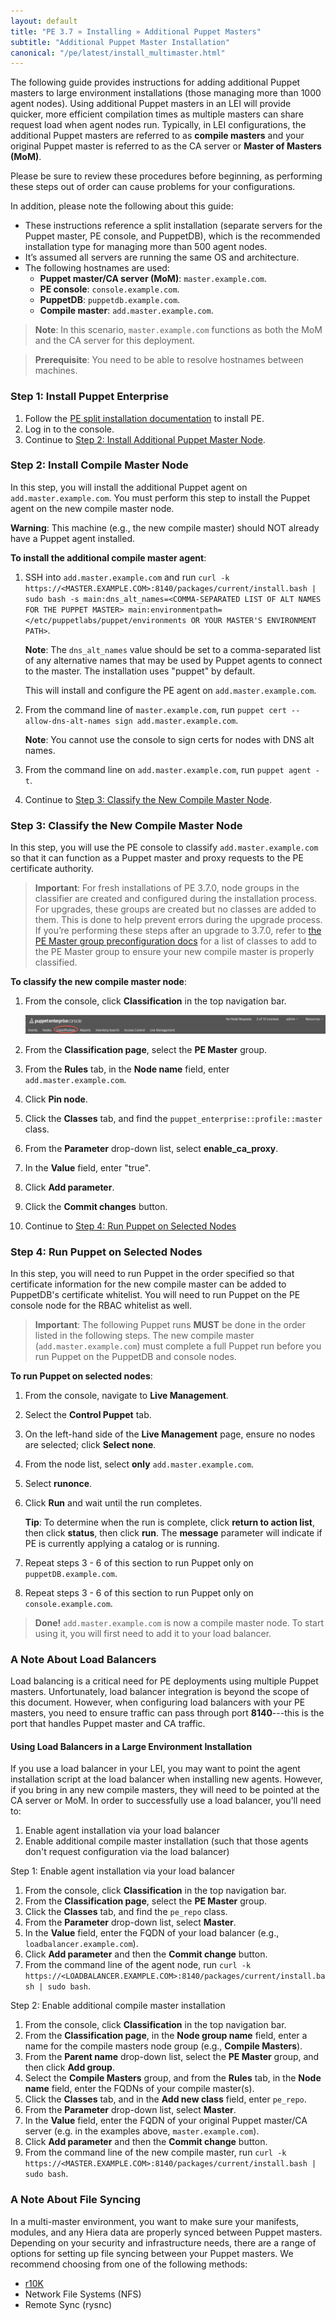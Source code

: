 ```yaml
---
layout: default
title: "PE 3.7 » Installing » Additional Puppet Masters"
subtitle: "Additional Puppet Master Installation"
canonical: "/pe/latest/install_multimaster.html"
---
```


The following guide provides instructions for adding additional Puppet masters to large environment installations (those managing more than 1000 agent nodes). Using additional Puppet masters in an LEI will provide quicker, more efficient compilation times as multiple masters can share request load when agent nodes run. Typically, in LEI configurations, the additional Puppet masters are referred to as **compile masters** and your original Puppet master is referred to as the CA server or **Master of Masters (MoM)**.
 
Please be sure to review these procedures before beginning, as performing these steps out of order can cause problems for your configurations. 

In addition, please note the following about this guide:

- These instructions reference a split installation (separate servers for the Puppet master, PE console, and PuppetDB), which is the recommended installation type for managing more than 500 agent nodes.
- It’s assumed all servers are running the same OS and architecture.
- The following hostnames are used:
   - **Puppet master/CA server (MoM)**: `master.example.com`. 
   - **PE console**: `console.example.com`.
   - **PuppetDB**: `puppetdb.example.com`.
   - **Compile master**: `add.master.example.com`.

> **Note**: In this scenario, `master.example.com` functions as both the MoM and the CA server for this deployment.    

> **Prerequisite**: You need to be able to resolve hostnames between machines. 

### Step 1: Install Puppet Enterprise

1. Follow the [PE split installation documentation](./install_pe_split.html) to install PE.
2. Log in to the console. 
3. Continue to [Step 2: Install Additional Puppet Master Node](#step-2-install-additional-puppet-master-node).

### Step 2: Install Compile Master Node

In this step, you will install the additional Puppet agent on `add.master.example.com`. You must perform this step to install the Puppet agent on the new compile master node. 

**Warning**: This machine (e.g., the new compile master) should NOT already have a Puppet agent installed. 

**To install the additional compile master agent**:

1. SSH into `add.master.example.com` and run `curl -k https://<MASTER.EXAMPLE.COM>:8140/packages/current/install.bash | sudo bash -s main:dns_alt_names=<COMMA-SEPARATED LIST OF ALT NAMES FOR THE PUPPET MASTER> main:environmentpath=</etc/puppetlabs/puppet/environments OR YOUR MASTER'S ENVIRONMENT PATH>`. 

   **Note**: The `dns_alt_names` value should be set to a comma-separated list of any alternative names that may be used by Puppet agents to connect to the master. The installation uses "puppet" by default.

   This will install and configure the PE agent on `add.master.example.com`. 

2. From the command line of `master.example.com`, run `puppet cert --allow-dns-alt-names sign add.master.example.com`. 

   **Note**: You cannot use the console to sign certs for nodes with DNS alt names. 

3. From the command line on `add.master.example.com`, run `puppet agent -t`. 

4. Continue to [Step 3: Classify the New Compile Master Node](#step-3-classify-the-new-compile-master-node). 

### Step 3: Classify the New Compile Master Node

[classification_selector]: ./images/quick/classification_selector.png

In this step, you will use the PE console to classify `add.master.example.com` so that it can function as a Puppet master and proxy requests to the PE certificate authority.

> **Important**: For fresh installations of PE 3.7.0, node groups in the classifier are created and configured during the installation process. For upgrades, these groups are created but no classes are added to them. This is done to help prevent errors during the upgrade process. If you’re performing these steps after an upgrade to 3.7.0, refer to [the PE Master group preconfiguration docs](./console_classes_groups_preconfigured_groups.html#the-pe-master-group) for a list of classes to add to the PE Master group to ensure your new compile master is properly classified.

**To classify the new compile master node**: 

1. From the console, click __Classification__ in the top navigation bar.

   ![classification selection][classification_selector]

2. From the __Classification page__, select the __PE Master__ group.
3. From the __Rules__ tab, in the __Node name__ field, enter `add.master.example.com`.
4. Click __Pin node__.
5. Click the __Classes__ tab, and find the `puppet_enterprise::profile::master` class.
6. From the __Parameter__ drop-down list, select __enable_ca_proxy__. 
7. In the __Value__ field, enter "true".
8. Click __Add parameter__.  
9. Click the __Commit changes__ button. 
10. Continue to [Step 4: Run Puppet on Selected Nodes](#step-4-run-puppet-on-selected-nodes)

### Step 4: Run Puppet on Selected Nodes

In this step, you will need to run Puppet in the order specified so that certificate information for the new compile master can be added to PuppetDB's certificate whitelist. You will need to run Puppet on the PE console node for the RBAC whitelist as well.  

>**Important**: The following Puppet runs **MUST** be done in the order listed in the following steps. The new compile master (`add.master.example.com`) must complete a full Puppet run before you run Puppet on the PuppetDB and console nodes. 

**To run Puppet on selected nodes**: 

1. From the console, navigate to __Live Management__.
2. Select the __Control Puppet__ tab.
3. On the left-hand side of the __Live Management__ page, ensure no nodes are selected; click __Select none__.
4. From the node list, select **only** `add.master.example.com`. 
5. Select __runonce__.
6. Click __Run__ and wait until the run completes.

   **Tip**: To determine when the run is complete, click **return to action list**, then click **status**, then click **run**. The **message** parameter will indicate if PE is currently applying a catalog or is running. 


7. Repeat steps 3 - 6 of this section to run Puppet only on `puppetDB.example.com`.
8. Repeat steps 3 - 6 of this section to run Puppet only on `console.example.com`.

> **Done!** `add.master.example.com` is now a compile master node. To start using it, you will first need to add it to your load balancer. 

### A Note About Load Balancers

Load balancing is a critical need for PE deployments using multiple Puppet masters. Unfortunately, load balancer integration is beyond the scope of this document. However, when configuring load balancers with your PE masters, you need to ensure traffic can pass through port **8140**---this is the port that handles Puppet master and CA traffic. 

#### Using Load Balancers in a Large Environment Installation

If you use a load balancer in your LEI, you may want to point the agent installation script at the load balancer when installing new agents. However, if you bring in any new compile masters, they will need to be pointed at the CA server or MoM. In order to successfully use a load balancer, you'll need to:

1. Enable agent installation via your load balancer
2. Enable additional compile master installation (such that those agents don't request configuration via the load balancer) 

Step 1: Enable agent installation via your load balancer

1. From the console, click __Classification__ in the top navigation bar.
2. From the __Classification page__, select the __PE Master__ group.
3. Click the __Classes__ tab, and find the `pe_repo` class. 
4. From the __Parameter__ drop-down list, select __Master__. 
5. In the __Value__ field, enter the FQDN of your load balancer (e.g., `loadbalancer.example.com`). 
6. Click __Add parameter__ and then the __Commit change__ button.
7. From the command line of the agent node, run `curl -k https://<LOADBALANCER.EXAMPLE.COM>:8140/packages/current/install.bash | sudo bash`. 

Step 2: Enable additional compile master installation

1. From the console, click __Classification__ in the top navigation bar.
2. From the __Classification page__, in the __Node group name__ field, enter a name for the compile masters node group (e.g., __Compile Masters__).
3. From the __Parent name__ drop-down list, select the __PE Master__ group, and then click __Add group__.
4. Select the __Compile Masters__ group, and from the __Rules__ tab, in the __Node name__ field, enter the FQDNs of your compile master(s).
5. Click the __Classes__ tab, and in the __Add new class__ field, enter `pe_repo`. 
6. From the __Parameter__ drop-down list, select __Master__. 
7. In the __Value__ field, enter the FQDN of your original Puppet master/CA server (e.g. in the examples above, `master.example.com`). 
8. Click __Add parameter__ and then the __Commit change__ button.
9. From the command line of the new compile master, run `curl -k https://<MASTER.EXAMPLE.COM>:8140/packages/current/install.bash | sudo bash`. 

### A Note About File Syncing

In a multi-master environment, you want to make sure your manifests, modules, and any Hiera data are properly synced between Puppet masters.  Depending on your security and infrastructure needs, there are a range of options for setting up file syncing between your Puppet masters. We recommend choosing from one of the following methods: 

- [r10K](https://forge.puppetlabs.com/zack/r10k)
- Network File Systems (NFS)
- Remote Sync (rysnc)



